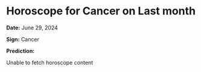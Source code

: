 # Horoscope for Cancer on Last month

**Date:** June 29, 2024

**Sign:** Cancer

**Prediction:**

Unable to fetch horoscope content

